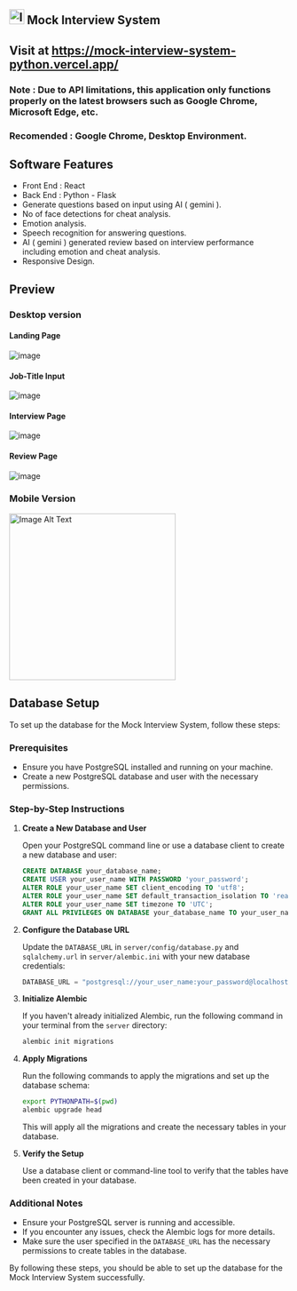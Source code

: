 ## <img src="https://github.com/MeghanathShetty/Mock-Interview-System-Python/assets/127648939/afd19053-6bfd-4100-b859-55cd25bbd66f" alt="Image Alt Text" style="width:27px;" /> Mock Interview System

## Visit at https://mock-interview-system-python.vercel.app/

### Note : Due to API limitations, this application only functions properly on the latest browsers such as Google Chrome, Microsoft Edge, etc.

### Recomended : Google Chrome, Desktop Environment.

## Software Features

- Front End : React
- Back End : Python - Flask
- Generate questions based on input using AI ( gemini ).
- No of face detections for cheat analysis.
- Emotion analysis.
- Speech recognition for answering questions.
- AI ( gemini ) generated review based on interview performance including emotion and cheat analysis.
- Responsive Design.

## Preview

### Desktop version

#### Landing Page

![image](https://github.com/MeghanathShetty/Mock-Interview-System-Python/assets/127648939/80b66b7f-f86e-4ffd-b185-b3f57e4e9a02)

#### Job-Title Input

![image](https://github.com/MeghanathShetty/Mock-Interview-System-Python/assets/127648939/263c8ffe-79a2-4dc7-9096-48e0043b23b0)

#### Interview Page

![image](https://github.com/MeghanathShetty/Mock-Interview-System-Python/assets/127648939/03e1d7b1-0405-4827-8841-87d83d7541be)

#### Review Page

![image](https://github.com/MeghanathShetty/Mock-Interview-System-Python/assets/127648939/618aadb0-5881-4410-a815-e06e9410963b)

### Mobile Version

<img src="https://github.com/MeghanathShetty/Mock-Interview-System-Python/assets/127648939/4d6acbca-6144-4aba-8d4e-3540b308fc9f" alt="Image Alt Text" style="width:300px;" />

## Database Setup

To set up the database for the Mock Interview System, follow these steps:

### Prerequisites

- Ensure you have PostgreSQL installed and running on your machine.
- Create a new PostgreSQL database and user with the necessary permissions.

### Step-by-Step Instructions

1. **Create a New Database and User**

   Open your PostgreSQL command line or use a database client to create a new database and user:

   ```sql
   CREATE DATABASE your_database_name;
   CREATE USER your_user_name WITH PASSWORD 'your_password';
   ALTER ROLE your_user_name SET client_encoding TO 'utf8';
   ALTER ROLE your_user_name SET default_transaction_isolation TO 'read committed';
   ALTER ROLE your_user_name SET timezone TO 'UTC';
   GRANT ALL PRIVILEGES ON DATABASE your_database_name TO your_user_name;
   ```

2. **Configure the Database URL**

   Update the `DATABASE_URL` in `server/config/database.py` and `sqlalchemy.url` in `server/alembic.ini` with your new database credentials:

   ```python
   DATABASE_URL = "postgresql://your_user_name:your_password@localhost/your_database_name"
   ```

3. **Initialize Alembic**

   If you haven't already initialized Alembic, run the following command in your terminal from the `server` directory:

   ```bash
   alembic init migrations
   ```

4. **Apply Migrations**

   Run the following commands to apply the migrations and set up the database schema:

   ```bash
   export PYTHONPATH=$(pwd)
   alembic upgrade head
   ```

   This will apply all the migrations and create the necessary tables in your database.

5. **Verify the Setup**

   Use a database client or command-line tool to verify that the tables have been created in your database.

### Additional Notes

- Ensure your PostgreSQL server is running and accessible.
- If you encounter any issues, check the Alembic logs for more details.
- Make sure the user specified in the `DATABASE_URL` has the necessary permissions to create tables in the database.

By following these steps, you should be able to set up the database for the Mock Interview System successfully.
